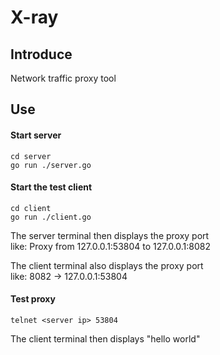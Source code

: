 # X-ray

## Introduce
Network traffic proxy tool

## Use

#### Start server
```shell
cd server
go run ./server.go
```

#### Start the test client
```shell
cd client
go run ./client.go
```
The server terminal then displays the proxy port  
like: Proxy from 127.0.0.1:53804 to 127.0.0.1:8082

The client terminal also displays the proxy port  
like: 8082 -> 127.0.0.1:53804

#### Test proxy
```shell
telnet <server ip> 53804
```
The client terminal then displays "hello world"
